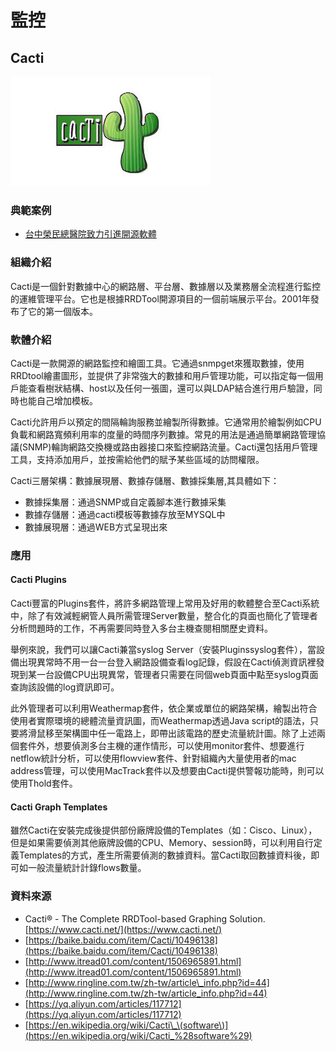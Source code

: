 # **監控**

## **Cacti**

![](/assets/cacti.jpg)

### 典範案例

* [台中榮民總醫院致力引進開源軟體](//use-case/vghtc.md)

### 組織介紹

Cacti是一個針對數據中心的網路層、平台層、數據層以及業務層全流程進行監控的運維管理平台。它也是根據RRDTool開源項目的一個前端展示平台。2001年發布了它的第一個版本。

### 軟體介紹

Cacti是一款開源的網路監控和繪圖工具。它通過snmpget來獲取數據，使用RRDtool繪畫圖形，並提供了非常強大的數據和用戶管理功能，可以指定每一個用戶能查看樹狀結構、host以及任何一張圖，還可以與LDAP結合進行用戶驗證，同時也能自己增加模板。

Cacti允許用戶以預定的間隔輪詢服務並繪製所得數據。它通常用於繪製例如CPU負載和網路寬頻利用率的度量的時間序列數據。常見的用法是通過簡單網路管理協議\(SNMP\)輪詢網路交換機或路由器接口來監控網路流量。Cacti還包括用戶管理工具，支持添加用戶，並按需給他們的賦予某些區域的訪問權限。

Cacti三層架構：數據展現層、數據存儲層、數據採集層,其具體如下：

* 數據採集層：通過SNMP或自定義腳本進行數據采集
* 數據存儲層：通過cacti模板等數據存放至MYSQL中
* 數據展現層：通過WEB方式呈現出來

### 應用

#### Cacti Plugins

Cacti豐富的Plugins套件，將許多網路管理上常用及好用的軟體整合至Cacti系統中，除了有效減輕網管人員所需管理Server數量，整合化的頁面也簡化了管理者分析問題時的工作，不再需要同時登入多台主機查閱相關歷史資料。

舉例來說，我們可以讓Cacti兼當syslog Server（安裝Pluginssyslog套件），當設備出現異常時不用一台一台登入網路設備查看log記錄，假設在Cacti偵測資訊裡發現到某一台設備CPU出現異常，管理者只需要在同個web頁面中點至syslog頁面查詢該設備的log資訊即可。

此外管理者可以利用Weathermap套件，依企業或單位的網路架構，繪製出符合使用者實際環境的總體流量資訊圖，而Weathermap透過Java script的語法，只要將滑鼠移至架構圖中任一電路上，即帶出該電路的歷史流量統計圖。除了上述兩個套件外，想要偵測多台主機的運作情形，可以使用monitor套件、想要進行netflow統計分析，可以使用flowview套件、針對組織內大量使用者的mac address管理，可以使用MacTrack套件以及想要由Cacti提供警報功能時，則可以使用Thold套件。

#### Cacti Graph Templates

雖然Cacti在安裝完成後提供部份廠牌設備的Templates（如：Cisco、Linux），但是如果需要偵測其他廠牌設備的CPU、Memory、session時，可以利用自行定義Templates的方式，產生所需要偵測的數據資料。當Cacti取回數據資料後，即可如一般流量統計計錄flows數量。

### 資料來源

* Cacti® - The Complete RRDTool-based Graphing Solution. [https://www.cacti.net/](https://www.cacti.net/)
* [https://baike.baidu.com/item/Cacti/10496138](https://baike.baidu.com/item/Cacti/10496138)
* [http://www.itread01.com/content/1506965891.html](http://www.itread01.com/content/1506965891.html)
* [http://www.ringline.com.tw/zh-tw/article\_info.php?id=44](http://www.ringline.com.tw/zh-tw/article_info.php?id=44)
* [https://yq.aliyun.com/articles/117712](https://yq.aliyun.com/articles/117712)
* [https://en.wikipedia.org/wiki/Cacti\_\(software\)](https://en.wikipedia.org/wiki/Cacti_%28software%29)



